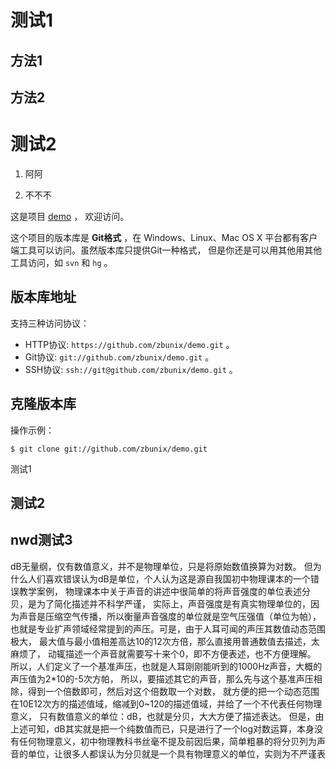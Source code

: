 测试1
=====

方法1
----

方法2
----

测试2
=====
1. 阿阿

2. 不不不





这是项目 [demo](https://github.com/zbunix/demo) ，
欢迎访问。

这个项目的版本库是 **Git格式** ，在 Windows、Linux、Mac OS X
平台都有客户端工具可以访问。虽然版本库只提供Git一种格式，
但是你还是可以用其他用其他工具访问，如 ``svn`` 和 ``hg`` 。

## 版本库地址

支持三种访问协议：

* HTTP协议: `https://github.com/zbunix/demo.git` 。
* Git协议: `git://github.com/zbunix/demo.git` 。
* SSH协议: `ssh://git@github.com/zbunix/demo.git` 。

## 克隆版本库

操作示例：

    $ git clone git://github.com/zbunix/demo.git
    
测试1

## 测试2

## nwd测试3
dB无量纲，仅有数值意义，并不是物理单位，只是将原始数值换算为对数。
但为什么人们喜欢错误认为dB是单位，个人认为这是源自我国初中物理课本的一个错误教学案例，
物理课本中关于声音的讲述中很简单的将声音强度的单位表述分贝，是为了简化描述并不科学严谨，
实际上，声音强度是有真实物理单位的，因为声音是压缩空气传播，所以衡量声音强度的单位就是空气压强值（单位为帕），
也就是专业扩声领域经常提到的声压。可是，由于人耳可闻的声压其数值动态范围极大，
最大值与最小值相差高达10的12次方倍，那么直接用普通数值去描述，太麻烦了，
动辄描述一个声音就需要写十来个0，即不方便表述，也不方便理解。
所以，人们定义了一个基准声压，也就是人耳刚刚能听到的1000Hz声音，大概的声压值为2*10的-5次方帕，
所以，要描述其它的声音，那么先与这个基准声压相除，得到一个倍数即可，然后对这个倍数取一个对数，
就方便的把一个动态范围在10E12次方的描述值域，缩减到0~120的描述值域，并给了一个不代表任何物理意义，
只有数值意义的单位：dB，也就是分贝，大大方便了描述表达。
但是，由上述可知，dB其实就是把一个纯数值而已，只是进行了一个log对数运算，本身没有任何物理意义，初中物理教科书丝毫不提及前因后果，简单粗暴的将分贝列为声音的单位，让很多人都误认为分贝就是一个具有物理意义的单位，实则为不严谨表
